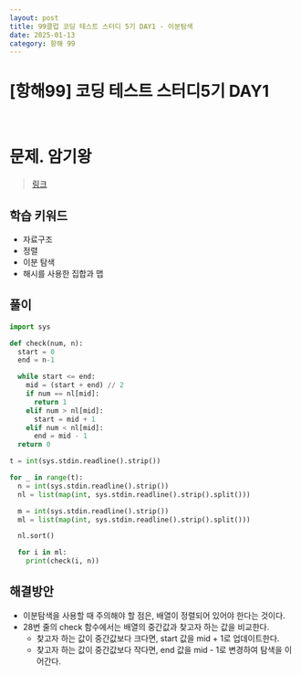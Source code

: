 ```yaml
---
layout: post
title: 99클럽 코딩 테스트 스터디 5기 DAY1 - 이분탐색
date: 2025-01-13
category: 항해 99 
---
```


# [항해99] 코딩 테스트 스터디5기 DAY1

<br>

# 문제. 암기왕
> [링크](https://www.acmicpc.net/problem/2776)

## 학습 키워드
- 자료구조
- 정렬
- 이분 탐색
- 해시를 사용한 집합과 맵



## 풀이

```python
import sys

def check(num, n):
  start = 0
  end = n-1

  while start <= end:
    mid = (start + end) // 2
    if num == nl[mid]:
      return 1
    elif num > nl[mid]:
      start = mid + 1
    elif num < nl[mid]:
      end = mid - 1
  return 0

t = int(sys.stdin.readline().strip())

for _ in range(t):
  n = int(sys.stdin.readline().strip())
  nl = list(map(int, sys.stdin.readline().strip().split()))

  m = int(sys.stdin.readline().strip())
  ml = list(map(int, sys.stdin.readline().strip().split()))

  nl.sort()

  for i in ml:
    print(check(i, n))
```

## 해결방안
- 이분탐색을 사용할 때 주의해야 할 점은, 배열이 정렬되어 있어야 한다는 것이다.
- 28번 줄의 check 함수에서는 배열의 중간값과 찾고자 하는 값을 비교한다.
  - 찾고자 하는 값이 중간값보다 크다면, start 값을 mid + 1로 업데이트한다.
  - 찾고자 하는 값이 중간값보다 작다면, end 값을 mid - 1로 변경하여 탐색을 이어간다.